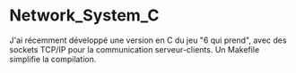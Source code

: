 # Network_System_C
J'ai récemment développé une version en C du jeu "6 qui prend", avec des sockets TCP/IP pour la communication serveur-clients. Un Makefile simplifie la compilation.
